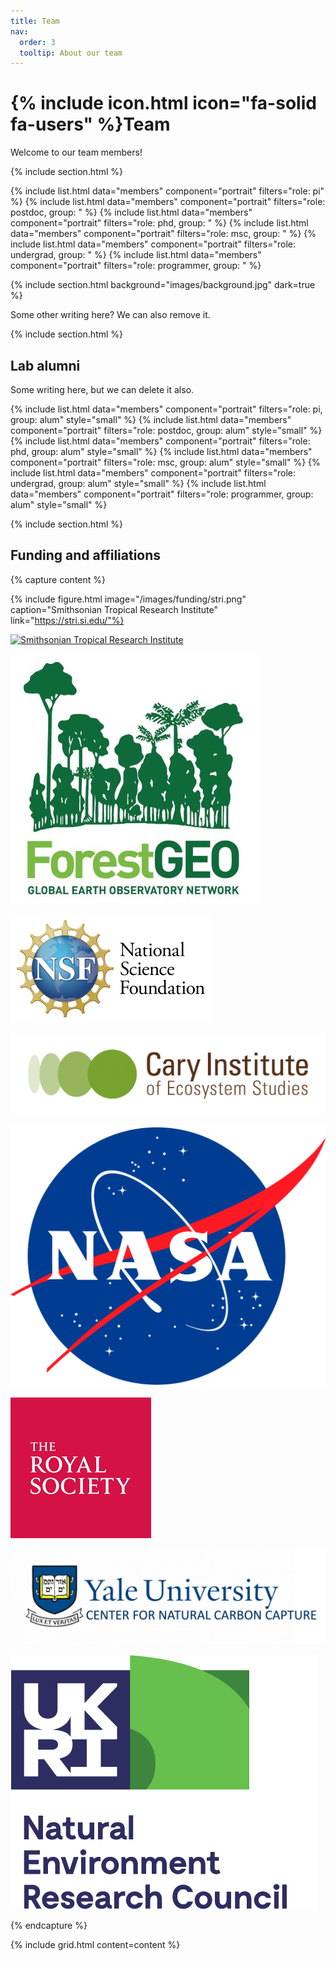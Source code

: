 ```yaml
---
title: Team
nav:
  order: 3
  tooltip: About our team
---
```


# {% include icon.html icon="fa-solid fa-users" %}Team

Welcome to our team members!

{% include section.html %}

{% include list.html data="members" component="portrait" filters="role: pi" %}
{% include list.html data="members" component="portrait" filters="role: postdoc, group: " %}
{% include list.html data="members" component="portrait" filters="role: phd, group: " %}
{% include list.html data="members" component="portrait" filters="role: msc, group: " %}
{% include list.html data="members" component="portrait" filters="role: undergrad, group: " %}
{% include list.html data="members" component="portrait" filters="role: programmer, group: " %}

{% include section.html background="images/background.jpg" dark=true %}

Some other writing here? We can also remove it.

{% include section.html %}

## Lab alumni

Some writing here, but we can delete it also.

{% include list.html data="members" component="portrait" filters="role: pi, group: alum" style="small" %}
{% include list.html data="members" component="portrait" filters="role: postdoc, group: alum" style="small" %}
{% include list.html data="members" component="portrait" filters="role: phd, group: alum" style="small" %}
{% include list.html data="members" component="portrait" filters="role: msc, group: alum" style="small" %}
{% include list.html data="members" component="portrait" filters="role: undergrad, group: alum" style="small" %}
{% include list.html data="members" component="portrait" filters="role: programmer, group: alum" style="small" %}

{% include section.html %}

## Funding and affiliations

{% capture content %}

{% include figure.html image="/images/funding/stri.png" caption="Smithsonian Tropical Research Institute" link="https://stri.si.edu/"%}

[![Smithsonian Tropical Research Institute](../../images/funding/stri.png)](https://stri.si.edu/)

[![Forest Global Earth Observatory](/images/funding/forest-geo.jpeg)](https://forestgeo.si.edu/)

[![National Science Foundation](/images/funding/nsf.png)](https://www.nsf.gov/)

[![Cary Institute of Ecosystem Studies](/images/funding/cary-institute.jpg)](https://www.caryinstitute.org/)

[![National Aeronautics and Space Administration](/images/funding/nasa.png)](https://www.nasa.gov/)

[![British Royal Society](/images/funding/royal-society.png)](https://royalsociety.org/)

[![Yale Center for Natural Carbon Capture](/images/funding/yncc.jpeg)](https://naturalcarboncapture.yale.edu/)

[![UK Natural Environment Research Council](/images/funding/ukri-nerc-square-logo.png)](https://www.ukri.org/councils/nerc/)

{% endcapture %}

{% include grid.html content=content %}
